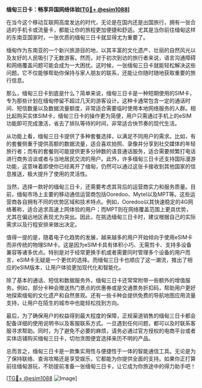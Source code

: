 **缅甸三日卡：畅享异国网络体验[[TG💪+ @esim1088](https://t.me/s/esim1088)]**

在当今这个移动互联网高度发达的时代，无论是在国内还是出国旅行，拥有一张合适的手机卡或流量卡，都能让你的旅程更加便捷和舒适。尤其是当你前往缅甸这样的东南亚国家时，一张优质的缅甸三日卡就显得尤为重要了。

缅甸作为东南亚的一个新兴旅游目的地，以其丰富的文化遗产、壮丽的自然风光以及友好的人民吸引了无数游客。然而，对于初次到访的旅行者来说，语言沟通障碍和网络覆盖问题可能会成为一大困扰。这时候，一张缅甸三日卡就能轻松解决这些问题。它不仅能够帮助你保持与家人朋友的联系，还能让你随时随地获取重要的旅行信息。

那么，缅甸三日卡到底是什么？简单来说，缅甸三日卡是一种短期使用的SIM卡，专为那些计划在缅甸停留不超过几天的游客设计。这种卡通常包含一定的通话时间、短信数量以及数据流量额度，非常适合需要临时使用本地网络服务的人群。相比起购买实体SIM卡，缅甸三日卡的操作更为简便，用户只需通过手机上的eSIM功能即可完成激活，省去了排队等待的时间，非常适合快节奏的现代生活。

从功能上看，缅甸三日卡提供了多种套餐选择，以满足不同用户的需求。比如，有的套餐侧重于提供高额的数据流量，适合喜欢拍照、录像并分享到社交媒体的年轻旅行者；而有的套餐则可能提供更多分钟数的语音通话服务，适合需要频繁打电话进行商务洽谈或者与当地居民交流的用户。此外，许多缅甸三日卡还支持国际漫游功能，这意味着即使你已经离开了缅甸，仍然可以通过这张卡接收到其他国家的信息推送，极大提升了使用的灵活性。

当然，选择一款好的缅甸三日卡，还需要考虑其背后的运营商实力和服务质量。目前，缅甸市场上主要的移动通信运营商包括Ooredoo、Mytel以及MPT等。这些运营商各自拥有不同的优势区域和技术特点。例如，Ooredoo以其快速稳定的4G网络著称，适合追求高速上网体验的用户；而MPT则在网络覆盖范围上更具优势，尤其在偏远地区表现尤为突出。因此，在挑选缅甸三日卡时，建议根据自己的实际需求以及行程安排来做出决定。

值得一提的是，随着电子化趋势的发展，越来越多的用户开始倾向于使用eSIM卡而非传统的物理SIM卡。这是因为eSIM卡具有体积小巧、无需剪卡、支持多设备兼容等诸多优点。特别是对于经常更换手机或者需要同时管理多个设备的用户而言，eSIM卡无疑是一个更优的选择。而缅甸三日卡也顺应了这一潮流，推出了相应的eSIM版本，让用户体验更加现代化和智能化。

除了基本的通话、短信和数据服务外，缅甸三日卡还常常附带一些额外的增值服务。例如，部分卡种会赠送热门景点的优惠券或是交通票务折扣码，帮助用户更好地探索缅甸的文化遗产和自然景观。还有一些卡种会提供免费的导航地图应用流量支持，让用户在陌生的城市中也能轻松找到方向。

最后，为了确保用户的权益得到最大程度的保障，正规渠道销售的缅甸三日卡都会配备详细的使用说明书以及客服联系方式。一旦遇到任何问题，都可以及时联系客服寻求帮助。同时，为了避免不必要的麻烦，请务必通过官方授权的电商平台或者实体店铺购买缅甸三日卡，切勿贪图便宜选择来历不明的产品。

总而言之，缅甸三日卡是一款集实用性与便捷性于一体的智能通信工具。无论是为了保持联络、查询攻略还是享受娱乐，它都能为你提供全面的支持。如果你正打算前往缅甸游玩，不妨提前准备一张缅甸三日卡，让它成为你旅途中的得力助手吧！

[[TG💪+ @esim1088](https://t.me/s/esim1088) ![Image](https://i.postimg.cc/4NQfJmqS/Snipaste-2025-05-13-00-14-12.png)]